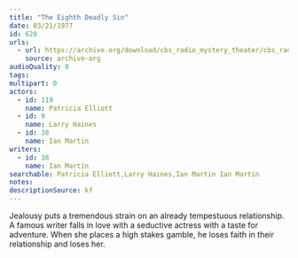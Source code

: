 ```yaml
---
title: "The Eighth Deadly Sin"
date: 03/21/1977
id: 620
urls: 
  - url: https://archive.org/download/cbs_radio_mystery_theater/cbs_radio_mystery_theater-0601-0650.zip/cbs_radio_mystery_theater-0601-0650%2Fcbsrmt_0620_eighth_deadly_sin.mp3
    source: archive-org
audioQuality: 0
tags: 
multipart: 0
actors:  
  - id: 119
    name: Patricia Elliott  
  - id: 9
    name: Larry Haines  
  - id: 38
    name: Ian Martin
writers:  
  - id: 38
    name: Ian Martin
searchable: Patricia Elliott,Larry Haines,Ian Martin Ian Martin
notes: 
descriptionSource: kf
---
```

Jealousy puts a tremendous strain on an already tempestuous relationship. A famous writer falls in love with a seductive actress with a taste for adventure. When she places a high stakes gamble, he loses faith in their relationship and loses her.
